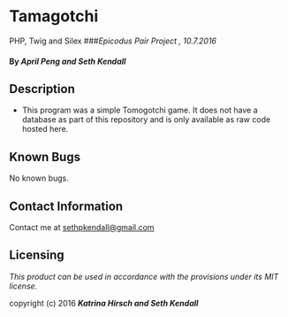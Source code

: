 # Tamagotchi
PHP, Twig and Silex
###_Epicodus Pair Project , 10.7.2016_

#### By _April Peng and Seth Kendall_

## Description
* This program was a simple Tomogotchi game. It does not have a database as part of this repository and is only available as raw code hosted here.

## Known Bugs
No known bugs.

## Contact Information
Contact me at sethpkendall@gmail.com

## Licensing

*This product can be used in accordance with the provisions under its MIT license.*

copyright (c) 2016 **_Katrina Hirsch and Seth Kendall_**
